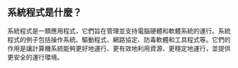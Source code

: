 ## 系統程式是什麼？

系統程式是一類應用程式，它們旨在管理並支持電腦硬體和軟體系統的運行。系統程式的例子包括操作系統、驅動程式、網路協定、防毒軟體和工具程式等。它們的作用是讓計算機系統能夠更好地運行、更有效地利用資源、更穩定地運行，並提供更安全的運行環境。